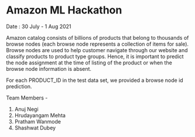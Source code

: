# Amazon ML Hackathon 
Date : 30 July - 1 Aug 2021

Amazon catalog consists of billions of products that belong to thousands of browse nodes (each browse node represents a collection of items for sale). Browse nodes are used to help customer navigate through our website and classify products to product type groups. Hence, it is important to predict the node assignment at the time of listing of the product or when the browse node information is absent.

For each PRODUCT_ID in the test data set, we provided a browse node id prediction.

Team Members -
1. Anuj Negi
2. Hrudayangam Mehta
3. Pratham Wanmode
4. Shashwat Dubey
